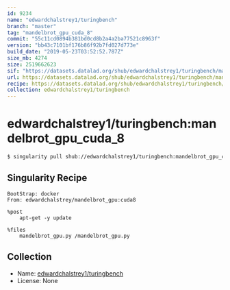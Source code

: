 ```yaml
---
id: 9234
name: "edwardchalstrey1/turingbench"
branch: "master"
tag: "mandelbrot_gpu_cuda_8"
commit: "55c11cd0894b381bd0cd8b2a4a2ba77521c8963f"
version: "bb43c7101bf176b86f92b7fd027d773e"
build_date: "2019-05-23T03:52:52.787Z"
size_mb: 4274
size: 2519662623
sif: "https://datasets.datalad.org/shub/edwardchalstrey1/turingbench/mandelbrot_gpu_cuda_8/2019-05-23-55c11cd0-bb43c710/bb43c7101bf176b86f92b7fd027d773e.simg"
url: https://datasets.datalad.org/shub/edwardchalstrey1/turingbench/mandelbrot_gpu_cuda_8/2019-05-23-55c11cd0-bb43c710/
recipe: https://datasets.datalad.org/shub/edwardchalstrey1/turingbench/mandelbrot_gpu_cuda_8/2019-05-23-55c11cd0-bb43c710/Singularity
collection: edwardchalstrey1/turingbench
---
```


# edwardchalstrey1/turingbench:mandelbrot_gpu_cuda_8

```bash
$ singularity pull shub://edwardchalstrey1/turingbench:mandelbrot_gpu_cuda_8
```

## Singularity Recipe

```singularity
BootStrap: docker 
From: edwardchalstrey/mandelbrot_gpu:cuda8

%post
    apt-get -y update

%files      
    mandelbrot_gpu.py /mandelbrot_gpu.py
```

## Collection

 - Name: [edwardchalstrey1/turingbench](https://github.com/edwardchalstrey1/turingbench)
 - License: None

